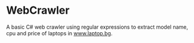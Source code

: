# WebCrawler
A basic C# web crawler using regular expressions to extract model name, cpu and price of laptops in www.laptop.bg.

